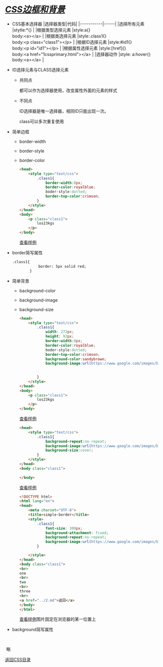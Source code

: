 # ***<u>CSS边框和背景</u>***

* CSS基本选择器
	|选择器类型|代码|
	|:-----------|:-----|
	|选择所有元素	|stytle:*{}	|
	|根据类型选择元素	|style:a{}<br>body:\<a>\</a>	|
	|根据类选择元素	|style:.class1{}<br>body:\<p class="class1">\</p>	|
	|根据ID选择元素	|style:#id1{}<br>body:\<p id="id1">\</p>	|
	|根据属性选择元素	|style:[href]{}<br>body:\<a href="1cssprimary.html">\</a>	|
	|选择器动作	|style: a:hover{}<br>body:\<a>\</a>	|
  
	

* ID选择元素与CLASS选择元素

  * 共同点

    都可以作为选择器使用，改变属性外面的元素的样式

  * 不同点

    ID选择器是唯一选择器，相同ID只能出现一次。

    class可以多次重复使用

* 简单边框

  * border-width

  * border-style

  * border-color

    ```html
    <head>
        <style type="text/css">
            .class1{
                border-width:8px;
                border-color:royalblue;
                boder-style:dotted;
                border-top-color:crimson;
            }
        </style>
    </head>
    <body>
        <p class="class1">
            los23kgs
        </p>
    </body>
    ```
    
    [查看样例](./example-html/simple-border.html)




* border简写属性

  ```html
  .class1{
              border: 5px solid red;
          }
  ```

  

* 简单背景
  * background-color
  
  * background-image
  
  * background-size
  
    ```html
    <head>
        <style type="text/css">
            .class1{
                width: 272px;
                height: 92px;
                border-width:8px;
                border-color:royalblue;
                boder-style:dotted;
                border-top-color:crimson;
                background-color:sandybrown;
          		background-image:url(https://www.google.com/images/branding/googlelogo/1x/googlelogo_color_272x92dp.png);
                
                    
            }
        </style>
    </head>
    <body>
        <p class="class1">
            los23kgs
        </p>
    </body>
    ```
  
    [查看样例](./example-html/simple-border1.html)
  
    ```html
    <head>
        <style type="text/css">
            .class1{
                background-repeat:no-repeat;
                background-image:url(https://www.google.com/images/branding/googlelogo/1x/googlelogo_color_272x92dp.png);
                background-size:cover;
            }
        </style>
    </head>
    <body class="class1">
        
    </body>
    ```
  
    [查看样例](./example-html/simple-border2.html)
  
    ```html
    <!DOCTYPE html>
    <html lang="en">
    <head>
        <meta charset="UTF-8">
        <title>simple-border</title>
        <style>
            .class1{
                font-size: 300px;
                background-attachment: fixed;
                background-repeat:no-repeat;
                background-image:url(https://www.google.com/images/branding/googlelogo/1x/googlelogo_color_272x92dp.png);
            }
    
        </style>
    </head>
    <body class="class1">
    <br>
    one
    <br>
    two
    <br>
    three
    <br>
    <a href="../2.md">返回</a>
    </body>
    </html>
    ```
  
    [查看样例](./example-html/simple-border3.html)图片固定在浏览器的某一位置上
  
    
  
* background简写属性

  ​		

​						略



[返回CSS目录](./css.md)

